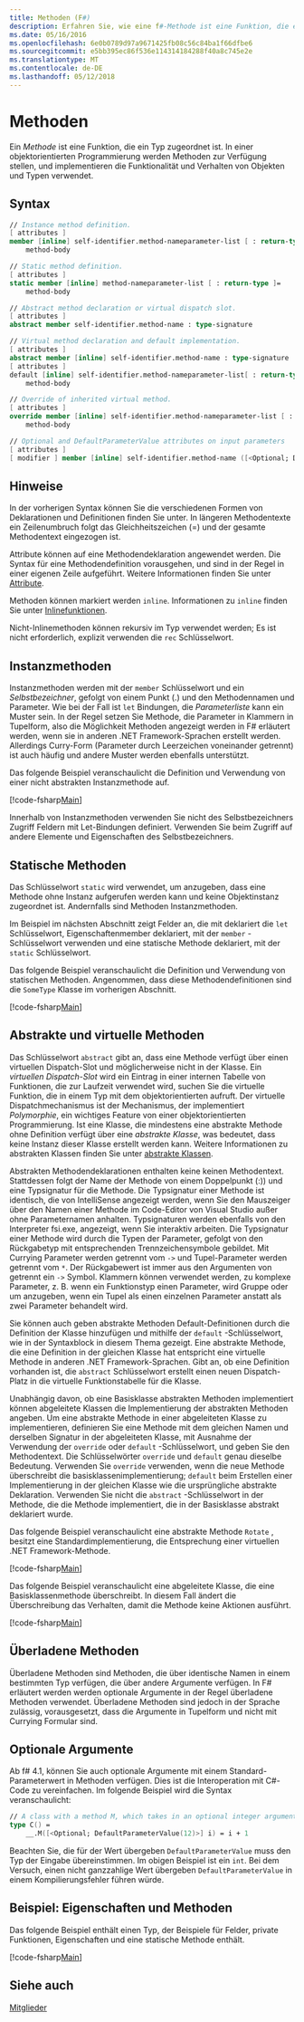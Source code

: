 ```yaml
---
title: Methoden (F#)
description: Erfahren Sie, wie eine f#-Methode ist eine Funktion, die ein Typ, der verwendet werden, zur Verfügung stellen, und implementieren die Funktionalität und Verhalten von Objekten und Typen zugeordnet.
ms.date: 05/16/2016
ms.openlocfilehash: 6e0b0789d97a9671425fb08c56c84ba1f66dfbe6
ms.sourcegitcommit: e5bb395ec86f536e114314184288f40a8c745e2e
ms.translationtype: MT
ms.contentlocale: de-DE
ms.lasthandoff: 05/12/2018
---
```

# <a name="methods"></a>Methoden

Ein *Methode* ist eine Funktion, die ein Typ zugeordnet ist. In einer objektorientierten Programmierung werden Methoden zur Verfügung stellen, und implementieren die Funktionalität und Verhalten von Objekten und Typen verwendet.


## <a name="syntax"></a>Syntax

```fsharp
// Instance method definition.
[ attributes ]
member [inline] self-identifier.method-nameparameter-list [ : return-type ]=
    method-body

// Static method definition.
[ attributes ]
static member [inline] method-nameparameter-list [ : return-type ]=
    method-body

// Abstract method declaration or virtual dispatch slot.
[ attributes ]
abstract member self-identifier.method-name : type-signature

// Virtual method declaration and default implementation.
[ attributes ]
abstract member [inline] self-identifier.method-name : type-signature
[ attributes ]
default [inline] self-identifier.method-nameparameter-list[ : return-type ] =
    method-body

// Override of inherited virtual method.
[ attributes ]
override member [inline] self-identifier.method-nameparameter-list [ : return-type ]=
    method-body

// Optional and DefaultParameterValue attributes on input parameters
[ attributes ]
[ modifier ] member [inline] self-identifier.method-name ([<Optional; DefaultParameterValue([ default-value ])>] input) [ : return-type ]
```

## <a name="remarks"></a>Hinweise
In der vorherigen Syntax können Sie die verschiedenen Formen von Deklarationen und Definitionen finden Sie unter. In längeren Methodentexte ein Zeilenumbruch folgt das Gleichheitszeichen (=) und der gesamte Methodentext eingezogen ist.

Attribute können auf eine Methodendeklaration angewendet werden. Die Syntax für eine Methodendefinition vorausgehen, und sind in der Regel in einer eigenen Zeile aufgeführt. Weitere Informationen finden Sie unter [Attribute](../attributes.md).

Methoden können markiert werden `inline`. Informationen zu `inline` finden Sie unter [Inlinefunktionen](../functions/inline-functions.md).

Nicht-Inlinemethoden können rekursiv im Typ verwendet werden; Es ist nicht erforderlich, explizit verwenden die `rec` Schlüsselwort.


## <a name="instance-methods"></a>Instanzmethoden
Instanzmethoden werden mit der `member` Schlüsselwort und ein *Selbstbezeichner*, gefolgt von einem Punkt (.) und den Methodennamen und Parameter. Wie bei der Fall ist `let` Bindungen, die *Parameterliste* kann ein Muster sein. In der Regel setzen Sie Methode, die Parameter in Klammern in Tupelform, also die Möglichkeit Methoden angezeigt werden in F# erläutert werden, wenn sie in anderen .NET Framework-Sprachen erstellt werden. Allerdings Curry-Form (Parameter durch Leerzeichen voneinander getrennt) ist auch häufig und andere Muster werden ebenfalls unterstützt.

Das folgende Beispiel veranschaulicht die Definition und Verwendung von einer nicht abstrakten Instanzmethode auf.

[!code-fsharp[Main](../../../../samples/snippets/fsharp/lang-ref-1/snippet3401.fs)]

Innerhalb von Instanzmethoden verwenden Sie nicht des Selbstbezeichners Zugriff Feldern mit Let-Bindungen definiert. Verwenden Sie beim Zugriff auf andere Elemente und Eigenschaften des Selbstbezeichners.


## <a name="static-methods"></a>Statische Methoden
Das Schlüsselwort `static` wird verwendet, um anzugeben, dass eine Methode ohne Instanz aufgerufen werden kann und keine Objektinstanz zugeordnet ist. Andernfalls sind Methoden Instanzmethoden.

Im Beispiel im nächsten Abschnitt zeigt Felder an, die mit deklariert die `let` Schlüsselwort, Eigenschaftenmember deklariert, mit der `member` -Schlüsselwort verwenden und eine statische Methode deklariert, mit der `static` Schlüsselwort.

Das folgende Beispiel veranschaulicht die Definition und Verwendung von statischen Methoden. Angenommen, dass diese Methodendefinitionen sind die `SomeType` Klasse im vorherigen Abschnitt.

[!code-fsharp[Main](../../../../samples/snippets/fsharp/lang-ref-1/snippet3402.fs)]

## <a name="abstract-and-virtual-methods"></a>Abstrakte und virtuelle Methoden
Das Schlüsselwort `abstract` gibt an, dass eine Methode verfügt über einen virtuellen Dispatch-Slot und möglicherweise nicht in der Klasse. Ein *virtuellen Dispatch-Slot* wird ein Eintrag in einer internen Tabelle von Funktionen, die zur Laufzeit verwendet wird, suchen Sie die virtuelle Funktion, die in einem Typ mit dem objektorientierten aufruft. Der virtuelle Dispatchmechanismus ist der Mechanismus, der implementiert *Polymorphie*, ein wichtiges Feature von einer objektorientierten Programmierung. Ist eine Klasse, die mindestens eine abstrakte Methode ohne Definition verfügt über eine *abstrakte Klasse*, was bedeutet, dass keine Instanz dieser Klasse erstellt werden kann. Weitere Informationen zu abstrakten Klassen finden Sie unter [abstrakte Klassen](../abstract-classes.md).

Abstrakten Methodendeklarationen enthalten keine keinen Methodentext. Stattdessen folgt der Name der Methode von einem Doppelpunkt (:)) und eine Typsignatur für die Methode. Die Typsignatur einer Methode ist identisch, die von IntelliSense angezeigt werden, wenn Sie den Mauszeiger über den Namen einer Methode im Code-Editor von Visual Studio außer ohne Parameternamen anhalten. Typsignaturen werden ebenfalls von den Interpreter fsi.exe, angezeigt, wenn Sie interaktiv arbeiten. Die Typsignatur einer Methode wird durch die Typen der Parameter, gefolgt von den Rückgabetyp mit entsprechenden Trennzeichensymbole gebildet. Mit Currying Parameter werden getrennt vom `->` und Tupel-Parameter werden getrennt vom `*`. Der Rückgabewert ist immer aus den Argumenten von getrennt ein `->` Symbol. Klammern können verwendet werden, zu komplexe Parameter, z. B. wenn ein Funktionstyp einen Parameter, wird Gruppe oder um anzugeben, wenn ein Tupel als einen einzelnen Parameter anstatt als zwei Parameter behandelt wird.

Sie können auch geben abstrakte Methoden Default-Definitionen durch die Definition der Klasse hinzufügen und mithilfe der `default` -Schlüsselwort, wie in der Syntaxblock in diesem Thema gezeigt. Eine abstrakte Methode, die eine Definition in der gleichen Klasse hat entspricht eine virtuelle Methode in anderen .NET Framework-Sprachen. Gibt an, ob eine Definition vorhanden ist, die `abstract` Schlüsselwort erstellt einen neuen Dispatch-Platz in die virtuelle Funktionstabelle für die Klasse.

Unabhängig davon, ob eine Basisklasse abstrakten Methoden implementiert können abgeleitete Klassen die Implementierung der abstrakten Methoden angeben. Um eine abstrakte Methode in einer abgeleiteten Klasse zu implementieren, definieren Sie eine Methode mit dem gleichen Namen und derselben Signatur in der abgeleiteten Klasse, mit Ausnahme der Verwendung der `override` oder `default` -Schlüsselwort, und geben Sie den Methodentext. Die Schlüsselwörter `override` und `default` genau dieselbe Bedeutung. Verwenden Sie `override` verwenden, wenn die neue Methode überschreibt die basisklassenimplementierung; `default` beim Erstellen einer Implementierung in der gleichen Klasse wie die ursprüngliche abstrakte Deklaration. Verwenden Sie nicht die `abstract` -Schlüsselwort in der Methode, die die Methode implementiert, die in der Basisklasse abstrakt deklariert wurde.

Das folgende Beispiel veranschaulicht eine abstrakte Methode `Rotate` , besitzt eine Standardimplementierung, die Entsprechung einer virtuellen .NET Framework-Methode.

[!code-fsharp[Main](../../../../samples/snippets/fsharp/lang-ref-1/snippet3403.fs)]

Das folgende Beispiel veranschaulicht eine abgeleitete Klasse, die eine Basisklassenmethode überschreibt. In diesem Fall ändert die Überschreibung das Verhalten, damit die Methode keine Aktionen ausführt.

[!code-fsharp[Main](../../../../samples/snippets/fsharp/lang-ref-1/snippet3404.fs)]

## <a name="overloaded-methods"></a>Überladene Methoden
Überladene Methoden sind Methoden, die über identische Namen in einem bestimmten Typ verfügen, die über andere Argumente verfügen. In F# erläutert werden werden optionale Argumente in der Regel überladene Methoden verwendet. Überladene Methoden sind jedoch in der Sprache zulässig, vorausgesetzt, dass die Argumente in Tupelform und nicht mit Currying Formular sind.

## <a name="optional-arguments"></a>Optionale Argumente

Ab f# 4.1, können Sie auch optionale Argumente mit einem Standard-Parameterwert in Methoden verfügen.  Dies ist die Interoperation mit C#-Code zu vereinfachen.  Im folgende Beispiel wird die Syntax veranschaulicht:

```fsharp
// A class with a method M, which takes in an optional integer argument.
type C() =
    __.M([<Optional; DefaultParameterValue(12)>] i) = i + 1
```

Beachten Sie, die für der Wert übergeben `DefaultParameterValue` muss den Typ der Eingabe übereinstimmen.  Im obigen Beispiel ist ein `int`.  Bei dem Versuch, einen nicht ganzzahlige Wert übergeben `DefaultParameterValue` in einem Kompilierungsfehler führen würde.

## <a name="example-properties-and-methods"></a>Beispiel: Eigenschaften und Methoden
Das folgende Beispiel enthält einen Typ, der Beispiele für Felder, private Funktionen, Eigenschaften und eine statische Methode enthält.

[!code-fsharp[Main](../../../../samples/snippets/fsharp/lang-ref-1/snippet3406.fs)]

## <a name="see-also"></a>Siehe auch
[Mitglieder](index.md)
